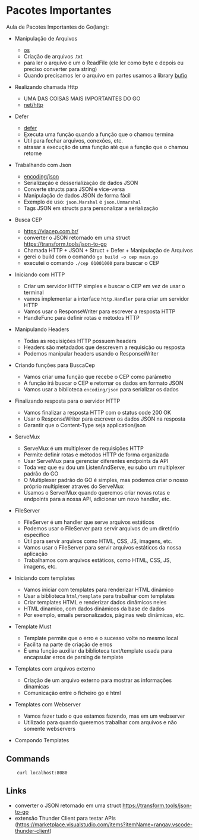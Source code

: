 # Pacotes Importantes

Aula de Pacotes Importantes do Go(lang):

- Manipulação de Arquivos

  - [os](https://pkg.go.dev/os)
  - Criação de arquivos .txt
  - para ler o arquivo e um o ReadFile (ele ler como byte e depois eu preciso converter para string)
  - Quando precisamos ler o arquivo em partes usamos a library [bufio](https://pkg.go.dev/bufio)

- Realizando chamada Http

  - UMA DAS COISAS MAIS IMPORTANTES DO GO
  - [net/http](https://pkg.go.dev/net/http)

- Defer

  - [defer](https://pkg.go.dev/builtin#defer)
  - Executa uma função quando a função que o chamou termina
  - Útil para fechar arquivos, conexões, etc.
  - atrasar a execução de uma função até que a função que o chamou retorne

- Trabalhando com Json

  - [encoding/json](https://pkg.go.dev/encoding/json)
  - Serialização e desserialização de dados JSON
  - Converte structs para JSON e vice-versa
  - Manipulação de dados JSON de forma fácil
  - Exemplo de uso: `json.Marshal` e `json.Unmarshal`
  - Tags JSON em structs para personalizar a serialização

- Busca CEP

  - https://viacep.com.br/
  - converter o JSON retornado em uma struct https://transform.tools/json-to-go
  - Chamada HTTP + JSON + Struct + Defer + Manipulação de Arquivos
  - gerei o build com o comando `go build -o cep main.go`
  - executei o comando `./cep 01001000` para buscar o CEP

- Iniciando com HTTP

  - Criar um servidor HTTP simples e buscar o CEP em vez de usar o terminal
  - vamos implementar a interface `http.Handler` para criar um servidor HTTP
  - Vamos usar o ResponseWriter para escrever a resposta HTTP
  - HandleFunc para definir rotas e métodos HTTP

- Manipulando Headers

  - Todas as requisições HTTP possuem headers
  - Headers são metadados que descrevem a requisição ou resposta
  - Podemos manipular headers usando o ResponseWriter

- Criando funções para BuscaCep

  - Vamos criar uma função que recebe o CEP como parâmetro
  - A função irá buscar o CEP e retornar os dados em formato JSON
  - Vamos usar a biblioteca `encoding/json` para serializar os dados

- Finalizando resposta para o servidor HTTP

  - Vamos finalizar a resposta HTTP com o status code 200 OK
  - Usar o ResponseWriter para escrever os dados JSON na resposta
  - Garantir que o Content-Type seja application/json

- ServeMux

  - ServeMux é um multiplexer de requisições HTTP
  - Permite definir rotas e métodos HTTP de forma organizada
  - Usar ServeMux para gerenciar diferentes endpoints da API
  - Toda vez que eu dou um ListenAndServe, eu subo um multiplexer padrão do GO
  - O Multiplexer padrão do GO é simples, mas podemos criar o nosso próprio multiplexer atraves do ServeMux
  - Usamos o ServerMux quando queremos criar novas rotas e endpoints para a nossa API, adicionar um novo handler, etc.

- FileServer

  - FileServer é um handler que serve arquivos estáticos
  - Podemos usar o FileServer para servir arquivos de um diretório específico
  - Útil para servir arquivos como HTML, CSS, JS, imagens, etc.
  - Vamos usar o FileServer para servir arquivos estáticos da nossa aplicação
  - Trabalhamos com arquivos estáticos, como HTML, CSS, JS, imagens, etc.

- Iniciando com templates

  - Vamos iniciar com templates para renderizar HTML dinâmico
  - Usar a biblioteca `html/template` para trabalhar com templates
  - Criar templates HTML e renderizar dados dinâmicos neles
  - HTML dinamico, com dados dinâmicos da base de dados
  - Por exemplo, emails personalizados, páginas web dinâmicas, etc.

- Template Must

  - Template permite que o erro e o sucesso volte no mesmo local
  - Facilita na parte de criação de erros
  - É uma função auxiliar da biblioteca text/template usada para encapsular erros de parsing de template

- Templates com arquivos externo

  - Criação de um arquivo externo para mostrar as informações dinamicas
  - Comunicação entre o ficheiro go e html

- Templates com Webserver

  - Vamos fazer tudo o que estamos fazendo, mas em um webserver
  - Utilizado para quando queremos trabalhar com arquivos e não somente webservers

- Compondo Templates

## Commands

```
    curl localhost:8080
```

## Links

- converter o JSON retornado em uma struct https://transform.tools/json-to-go
- extensão Thunder Client para testar APIs (https://marketplace.visualstudio.com/items?itemName=rangav.vscode-thunder-client)
